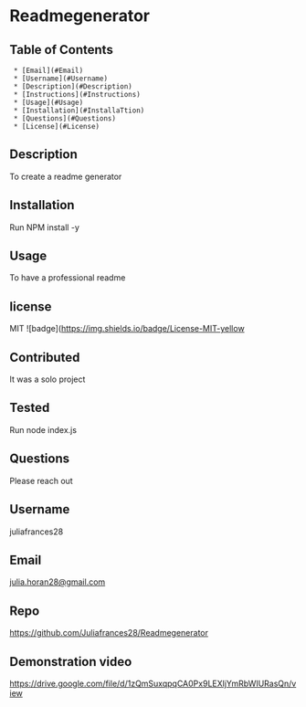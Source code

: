 
  # Readmegenerator

   ## Table of Contents
     * [Email](#Email)
     * [Username](#Username)
     * [Description](#Description)
     * [Instructions](#Instructions)
     * [Usage](#Usage)
     * [Installation](#InstallaTtion)
     * [Questions](#Questions)
     * [License](#License)
     
  ## Description
  To create a readme generator 

  ## Installation
  Run NPM install -y 

  ## Usage 
  To have a professional readme 

  ## license 
   MIT
  ![badge](https://img.shields.io/badge/License-MIT-yellow

  ## Contributed
  It was a solo project  

  ## Tested
   Run node index.js 

  ## Questions 
   Please reach out 

  ## Username
  juliafrances28


  ## Email 
  julia.horan28@gmail.com

  ## Repo
  https://github.com/Juliafrances28/Readmegenerator
  
  ## Demonstration video
  https://drive.google.com/file/d/1zQmSuxqpqCA0Px9LEXljYmRbWIURasQn/view

